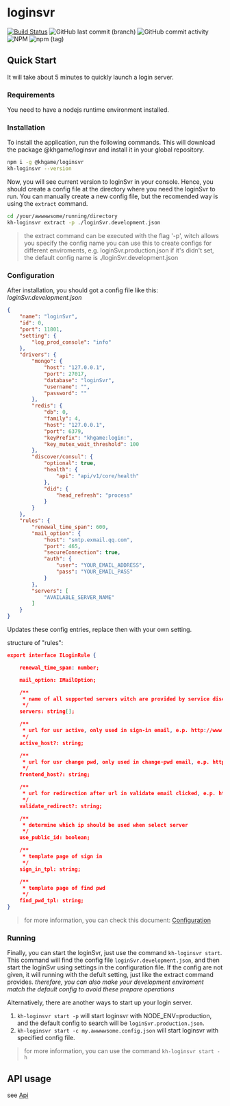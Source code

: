 # loginsvr

[![Build Status](https://travis-ci.org/khgame/loginsvr.svg?branch=master)](https://travis-ci.org/khgame/loginsvr)
![GitHub last commit (branch)](https://img.shields.io/github/last-commit/khgame/loginsvr/master.svg?color=blue)
![GitHub commit activity](https://img.shields.io/github/commit-activity/m/khgame/loginsvr.svg?color=blue)
![NPM](https://img.shields.io/npm/l/@khgame/loginsvr.svg?color=purple)
![npm (tag)](https://img.shields.io/npm/v/@khgame/loginsvr/latest.svg?color=purple)

## Quick Start

It will take about 5 minutes to quickly launch a login server.

### Requirements

You need to have a nodejs runtime environment installed.

### Installation

To install the application, run the following commands. This will download the package @khgame/loginsvr and install it in your global repository.

```bash
npm i -g @khgame/loginsvr
kh-loginsvr --version
```

Now, you will see current version to loginSvr in your console.
Hence, you should create a config file at the directory where you need the loginSvr to run.
You can manually create a new config file, but the recomended way is using the `extract` command.

```bash
cd /your/awwwwsome/running/directory
kh-loginsvr extract -p ./loginSvr.development.json
```

> the extract command can be executed with the flag '-p', witch allows you specify the config name
> you can use this to create configs for different enviroments, e.g. loginSvr.production.json
> if it's didn't set, the default config name is ./loginSvr.development.json

### Configuration

After installation, you should got a config file like this:
*loginSvr.development.json*

```json
{
    "name": "loginSvr",
    "id": 0,
    "port": 11801,
    "setting": {
        "log_prod_console": "info"
    },
    "drivers": {
        "mongo": {
            "host": "127.0.0.1",
            "port": 27017,
            "database": "loginSvr",
            "username": "",
            "password": ""
        },
        "redis": {
            "db": 0,
            "family": 4,
            "host": "127.0.0.1",
            "port": 6379,
            "keyPrefix": "khgame:login:",
            "key_mutex_wait_threshold": 100
        },
        "discover/consul": {
            "optional": true,
            "health": {
                "api": "api/v1/core/health"
            },
            "did": {
                "head_refresh": "process"
            }
        }
    },
    "rules": {
        "renewal_time_span": 600,
        "mail_option": {
            "host": "smtp.exmail.qq.com",
            "port": 465,
            "secureConnection": true,
            "auth": {
                "user": "YOUR_EMAIL_ADDRESS",
                "pass": "YOUR_EMAIL_PASS"
            }
        },
        "servers": [
            "AVAILABLE_SERVER_NAME"
        ]
    }
}
```

Updates these config entries, replace then with your own setting.

structure of "rules":

```json
export interface ILoginRule {

    renewal_time_span: number;

    mail_option: IMailOption;

    /**
     * name of all supported servers witch are provided by service discovery
     */
    servers: string[];

    /**
     * url for usr active, only used in sign-in email, e.p. http://www.login-svr.com:11801/
     */
    active_host?: string;

    /**
     * url for usr change pwd, only used in change-pwd email, e.p. http://game.cryptoheroes.co/
     */
    frontend_host?: string;

    /**
     * url for redirection after url in validate email clicked, e.p. https://www.cryptoheroes.co/
     */
    validate_redirect?: string;

    /**
     * determine which ip should be used when select server
     */
    use_public_id: boolean;

    /**
     * template page of sign in
     */
    sign_in_tpl: string;

    /**
     * template page of find pwd
     */
    find_pwd_tpl: string;
}

```

> for more information, you can check this document: [Configuration](./doc/Configuration.md)

### Running

Finally, you can start the loginSvr, just use the command `kh-loginsvr start`.
This command will find the config file `loginSvr.development.json`, and then start the loginSvr using settings in the configuration file.
If the config are not given, it will running with the defult setting, just like the extract command provides.
*therefore, you can also make your development enviroment match the default config to avoid these prepare operations*

Alternatively, there are another ways to start up your login server.

1. `kh-loginsvr start -p` will start loginsvr with NODE_ENV=production, and the default config to search will be `loginSvr.production.json`.
2. `kh-loginsvr start -c my.awwwwsome.config.json` will start loginsvr with specified config file.

> for more information, you can use the command `kh-loginsvr start -h`

## API usage

see [Api](./doc/Api.md)
